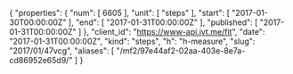 {
  "properties": {
    "num": [
      6605
    ],
    "unit": [
      "steps"
    ],
    "start": [
      "2017-01-30T00:00:00Z"
    ],
    "end": [
      "2017-01-31T00:00:00Z"
    ],
    "published": [
      "2017-01-31T00:00:00Z"
    ]
  },
  "client_id": "https://www-api.jvt.me/fit",
  "date": "2017-01-31T00:00:00Z",
  "kind": "steps",
  "h": "h-measure",
  "slug": "2017/01/47vcg",
  "aliases": [
    "/mf2/97e44af2-02aa-403e-8e7a-cd86952e65d9/"
  ]
}

